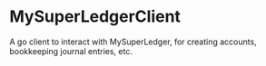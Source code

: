 # MySuperLedgerClient
A go client to interact with MySuperLedger, for creating accounts, bookkeeping journal entries, etc.
